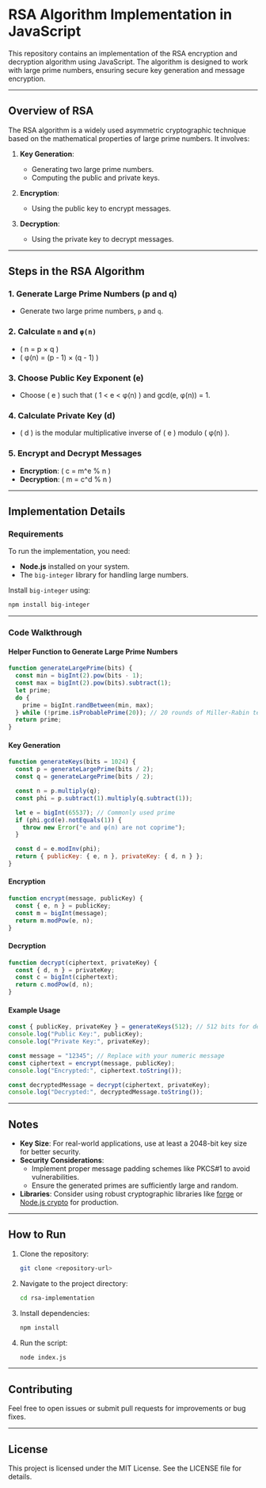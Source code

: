 # RSA Algorithm Implementation in JavaScript

This repository contains an implementation of the RSA encryption and decryption algorithm using JavaScript. The algorithm is designed to work with large prime numbers, ensuring secure key generation and message encryption.

---

## **Overview of RSA**

The RSA algorithm is a widely used asymmetric cryptographic technique based on the mathematical properties of large prime numbers. It involves:

1. **Key Generation**:
   - Generating two large prime numbers.
   - Computing the public and private keys.

2. **Encryption**:
   - Using the public key to encrypt messages.

3. **Decryption**:
   - Using the private key to decrypt messages.

---

## **Steps in the RSA Algorithm**

### 1. Generate Large Prime Numbers (p and q)
   - Generate two large prime numbers, `p` and `q`.

### 2. Calculate `n` and `φ(n)`
   - \( n = p × q \)
   - \( φ(n) = (p - 1) × (q - 1) \)

### 3. Choose Public Key Exponent (e)
   - Choose \( e \) such that \( 1 < e < φ(n) \) and gcd(e, φ(n)) = 1.

### 4. Calculate Private Key (d)
   - \( d \) is the modular multiplicative inverse of \( e \) modulo \( φ(n) \).

### 5. Encrypt and Decrypt Messages
   - **Encryption**: \( c = m^e % n \)
   - **Decryption**: \( m = c^d % n \)

---

## **Implementation Details**

### **Requirements**

To run the implementation, you need:
- **Node.js** installed on your system.
- The `big-integer` library for handling large numbers.

Install `big-integer` using:
```bash
npm install big-integer
```

---

### **Code Walkthrough**

#### **Helper Function to Generate Large Prime Numbers**
```javascript
function generateLargePrime(bits) {
  const min = bigInt(2).pow(bits - 1);
  const max = bigInt(2).pow(bits).subtract(1);
  let prime;
  do {
    prime = bigInt.randBetween(min, max);
  } while (!prime.isProbablePrime(20)); // 20 rounds of Miller-Rabin test
  return prime;
}
```

#### **Key Generation**
```javascript
function generateKeys(bits = 1024) {
  const p = generateLargePrime(bits / 2);
  const q = generateLargePrime(bits / 2);

  const n = p.multiply(q);
  const phi = p.subtract(1).multiply(q.subtract(1));

  let e = bigInt(65537); // Commonly used prime
  if (phi.gcd(e).notEquals(1)) {
    throw new Error("e and φ(n) are not coprime");
  }

  const d = e.modInv(phi);
  return { publicKey: { e, n }, privateKey: { d, n } };
}
```

#### **Encryption**
```javascript
function encrypt(message, publicKey) {
  const { e, n } = publicKey;
  const m = bigInt(message);
  return m.modPow(e, n);
}
```

#### **Decryption**
```javascript
function decrypt(ciphertext, privateKey) {
  const { d, n } = privateKey;
  const c = bigInt(ciphertext);
  return c.modPow(d, n);
}
```

#### **Example Usage**
```javascript
const { publicKey, privateKey } = generateKeys(512); // 512 bits for demonstration
console.log("Public Key:", publicKey);
console.log("Private Key:", privateKey);

const message = "12345"; // Replace with your numeric message
const ciphertext = encrypt(message, publicKey);
console.log("Encrypted:", ciphertext.toString());

const decryptedMessage = decrypt(ciphertext, privateKey);
console.log("Decrypted:", decryptedMessage.toString());
```

---

## **Notes**

- **Key Size**: For real-world applications, use at least a 2048-bit key size for better security.
- **Security Considerations**:
  - Implement proper message padding schemes like PKCS#1 to avoid vulnerabilities.
  - Ensure the generated primes are sufficiently large and random.
- **Libraries**: Consider using robust cryptographic libraries like [forge](https://github.com/digitalbazaar/forge) or [Node.js crypto](https://nodejs.org/api/crypto.html) for production.

---

## **How to Run**

1. Clone the repository:
   ```bash
   git clone <repository-url>
   ```

2. Navigate to the project directory:
   ```bash
   cd rsa-implementation
   ```

3. Install dependencies:
   ```bash
   npm install
   ```

4. Run the script:
   ```bash
   node index.js
   ```

---

## **Contributing**

Feel free to open issues or submit pull requests for improvements or bug fixes.

---

## **License**

This project is licensed under the MIT License. See the LICENSE file for details.

